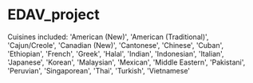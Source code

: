 # EDAV_project
Cuisines included: 
    'American (New)',
    'American (Traditional)',
    'Cajun/Creole',
    'Canadian (New)',
    'Cantonese',
    'Chinese',
    'Cuban',
    'Ethiopian',
    'French',
    'Greek',
    'Halal',
    'Indian',
    'Indonesian',
    'Italian',
    'Japanese',
    'Korean',
    'Malaysian',
    'Mexican',
    'Middle Eastern',
    'Pakistani',
    'Peruvian',
    'Singaporean',
    'Thai',
    'Turkish',
    'Vietnamese'
